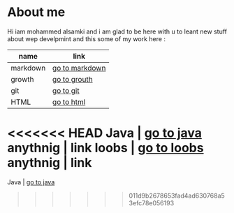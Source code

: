 # About me 

Hi iam mohammed alsamki and i am glad to be here with u to leant new stuff about wep develpmint and this some of my work here :

name  | link | 
------------ | ------------- 
markdown | [go to markdown](https://mohammedalsamki.github.io/reading-notes/markdown)
growth | [go to grouth](https://mohammedalsamki.github.io/reading-notes/growth)
git | [go to git](https://mohammedalsamki.github.io/reading-notes/git)
HTML | [go to html](https://mohammedalsamki.github.io/reading-notes/html)
<<<<<<< HEAD
Java | [go to java](https://mohammedalsamki.github.io/reading-notes/java)
anythnig | link 
loobs | [go to loobs](https://mohammedalsamki.github.io/reading-notes/loobs)
anythnig | link 
=======
Java | [go to java](https://mohammedalsamki.github.io/reading-notes/java)
>>>>>>> 011d9b2678653fad4ad630768a53efc78e056193
